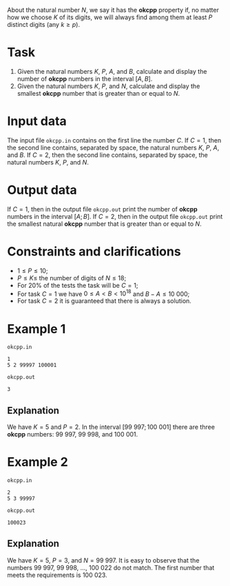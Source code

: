 About the natural number $N$, we say it has the **okcpp** property if, no matter how we choose $K$ of its digits, we will always find among them at least $P$ distinct digits (any $k\geq p$).

# Task

1. Given the natural numbers $K$, $P$, $A$, and $B$, calculate and display the number of **okcpp** numbers in the interval $[A,B].$
2. Given the natural numbers $K$, $P$, and $N$, calculate and display the smallest **okcpp** number that is greater than or equal to $N.$

# Input data

The input file `okcpp.in` contains on the first line the number $C$. If $C=1$, then the second line contains, separated by space, the natural numbers $K$, $P$, $A$, and $B$. If $C=2$, then the second line contains, separated by space, the natural numbers $K$, $P$, and $N$.

# Output data

If $C=1$, then in the output file `okcpp.out` print the number of **okcpp** numbers in the interval $[A;B].$ If $C=2$, then in the output file `okcpp.out` print the smallest natural **okcpp** number that is greater than or equal to $N.$

# Constraints and clarifications

* $1 \leq P \leq 10$;
* $P \leq K \leq$ the number of digits of $N \leq 18$;
* For $20\%$ of the tests the task will be $C=1$;
* For task $C=1$ we have $0 \leq A < B < 10^{18}$ and $B-A \leq 10\ 000$;
* For task $C=2$ it is guaranteed that there is always a solution.

# Example 1

`okcpp.in`
```
1
5 2 99997 100001
```

`okcpp.out`
```
3
```

## Explanation

We have $K=5$ and $P=2$. In the interval $[99\ 997; 100\ 001]$ there are three **okcpp** numbers: $99\ 997$, $99\ 998$, and $100\ 001.$

# Example 2


`okcpp.in`
```
2
5 3 99997
```

`okcpp.out`
```
100023
```

## Explanation

We have $K=5$, $P=3$, and $N=99\ 997$. It is easy to observe that the numbers $99\ 997$, $99\ 998$, $\dots$, $100\ 022$ do not match. The first number that meets the requirements is $100\ 023.$